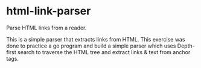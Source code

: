 # html-link-parser

Parse HTML links from a reader.

This is a simple parser that extracts links from HTML.
This exercise was done to practice a go program and build a simple parser which uses Depth-first search to 
traverse the HTML tree and extract links & text from anchor tags.

